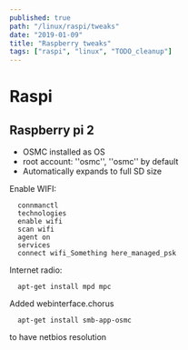 ```yaml
---
published: true
path: "/linux/raspi/tweaks"
date: "2019-01-09"
title: "Raspberry tweaks"
tags: ["raspi", "linux", "TODO_cleanup"]
---
```


# Raspi

## Raspberry pi 2

* OSMC installed as OS
* root account: ''osmc'', ''osmc'' by default
* Automatically expands to full SD size

Enable WIFI:

```
  connmanctl
  technologies
  enable wifi
  scan wifi
  agent on
  services
  connect wifi_Something here_managed_psk
```

Internet radio:

```
  apt-get install mpd mpc
```

Added webinterface.chorus

```
  apt-get install smb-app-osmc
```

to have netbios resolution

